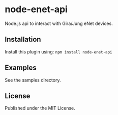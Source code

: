 # node-enet-api

Node.js api to interact with Gira/Jung eNet devices.

## Installation

Install this plugin using: `npm install node-enet-api`


## Examples

See the samples directory.


## License

Published under the MIT License.
